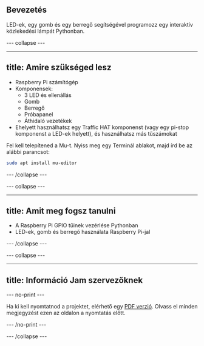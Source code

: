 ## Bevezetés

LED-ek, egy gomb és egy berregő segítségével programozz egy interaktív közlekedési lámpát Pythonban.

\--- collapse \---

* * *

## title: Amire szükséged lesz

- Raspberry Pi számítógép
- Komponensek: 
  - 3 LED és ellenállás
  - Gomb
  - Berregő
  - Próbapanel
  - Áthidaló vezetékek
- Ehelyett használhatsz egy Traffic HAT komponenst (vagy egy pi-stop komponenst a LED-ek helyett), és használhatsz más tűszámokat

Fel kell telepítened a Mu-t. Nyiss meg egy Terminál ablakot, majd írd be az alábbi parancsot:

```bash
sudo apt install mu-editor
```

\--- /collapse \---

\--- collapse \---

* * *

## title: Amit meg fogsz tanulni

- A Raspberry Pi GPIO tűinek vezérlése Pythonban
- LED-ek, gomb és berregő használata Raspberry Pi-jal

\--- /collapse \---

\--- collapse \---

* * *

## title: Információ Jam szervezőknek

\--- no-print \---

Ha ki kell nyomtatnod a projektet, elérhető egy [PDF verzió](https://github.com/raspberrypilearning/jam-worksheets/raw/master/pdf/Interactive-Traffic-Lights-Python.pdf). Olvass el minden megjegyzést ezen az oldalon a nyomtatás előtt.

\--- /no-print \---

\--- /collapse \---